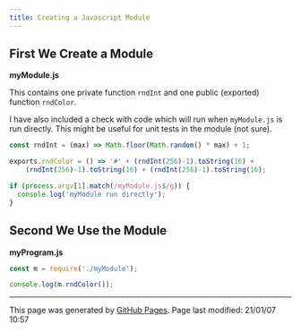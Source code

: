 ```yaml
---
title: Creating a Javascript Module
---
```


## First We Create a Module

**myModule.js**

This contains one private function `rndInt` and one public (exported) function `rndColor`.

I have also included a check with code which will run when `myModule.js` is run directly.  This might be useful for unit tests in the module (not sure).

```javascript
const rndInt = (max) => Math.floor(Math.random() * max) + 1;

exports.rndColor = () => '#' + (rndInt(256)-1).toString(16) +
    (rndInt(256)-1).toString(16) + (rndInt(256)-1).toString(16);

if (process.argv[1].match(/myModule.js$/g)) {
  console.log('myModule run directly');
}
```

## Second We Use the Module

**myProgram.js**

```javascript
const m = require('./myModule');

console.log(m.rndColor());
```

<hr>
<p class="pagedate">This page was generated by <a href=".">GitHub Pages</a>.  Page last modified: 21/01/07 10:57</p>
